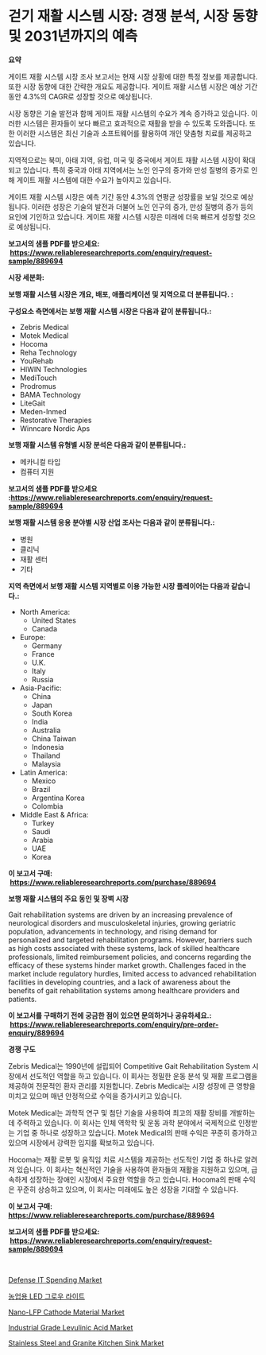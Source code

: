 <p><h1>걷기 재활 시스템 시장: 경쟁 분석, 시장 동향 및 2031년까지의 예측</h1></p><p><strong>요약</strong></p>
<p><p>게이트 재활 시스템 시장 조사 보고서는 현재 시장 상황에 대한 특정 정보를 제공합니다. 또한 시장 동향에 대한 간략한 개요도 제공합니다. 게이트 재활 시스템 시장은 예상 기간 동안 4.3%의 CAGR로 성장할 것으로 예상됩니다. </p><p>시장 동향은 기술 발전과 함께 게이트 재활 시스템의 수요가 계속 증가하고 있습니다. 이러한 시스템은 환자들이 보다 빠르고 효과적으로 재활을 받을 수 있도록 도와줍니다. 또한 이러한 시스템은 최신 기술과 소프트웨어를 활용하여 개인 맞춤형 치료를 제공하고 있습니다.</p><p>지역적으로는 북미, 아태 지역, 유럽, 미국 및 중국에서 게이트 재활 시스템 시장이 확대되고 있습니다. 특히 중국과 아태 지역에서는 노인 인구의 증가와 만성 질병의 증가로 인해 게이트 재활 시스템에 대한 수요가 높아지고 있습니다.</p><p>게이트 재활 시스템 시장은 예측 기간 동안 4.3%의 연평균 성장률을 보일 것으로 예상됩니다. 이러한 성장은 기술의 발전과 더불어 노인 인구의 증가, 만성 질병의 증가 등의 요인에 기인하고 있습니다. 게이트 재활 시스템 시장은 미래에 더욱 빠르게 성장할 것으로 예상됩니다.</p></p>
<p><strong>보고서의 샘플 PDF를 받으세요: &nbsp;<a href="https://www.reliableresearchreports.com/enquiry/request-sample/889694">https://www.reliableresearchreports.com/enquiry/request-sample/889694</a></strong></p>
<p><strong>시장 세분화:</strong></p>
<p><strong> 보행 재활 시스템 시장은 개요, 배포, 애플리케이션 및 지역으로 더 분류됩니다. :</strong></p>
<p><strong>구성요소 측면에서는 보행 재활 시스템 시장은 다음과 같이 분류됩니다.:</strong></p>
<p><ul><li>Zebris Medical</li><li>Motek Medical</li><li>Hocoma</li><li>Reha Technology</li><li>YouRehab</li><li>HIWIN Technologies</li><li>MediTouch</li><li>Prodromus</li><li>BAMA Technology</li><li>LiteGait</li><li>Meden-Inmed</li><li>Restorative Therapies</li><li>Winncare Nordic Aps</li></ul></p>
<p><strong> 보행 재활 시스템 유형별 시장 분석은 다음과 같이 분류됩니다.:</strong></p>
<p><ul><li>메카니컬 타입</li><li>컴퓨터 지원</li></ul></p>
<p><strong>보고서의 샘플 PDF를 받으세요 :<a href="https://www.reliableresearchreports.com/enquiry/request-sample/889694">https://www.reliableresearchreports.com/enquiry/request-sample/889694</a></strong></p>
<p><strong> 보행 재활 시스템 응용 분야별 시장 산업 조사는 다음과 같이 분류됩니다.:</strong></p>
<p><ul><li>병원</li><li>클리닉</li><li>재활 센터</li><li>기타</li></ul></p>
<p><strong>지역 측면에서 보행 재활 시스템 지역별로 이용 가능한 시장 플레이어는 다음과 같습니다.:</strong></p>
<p><ul>
    <li>
        North America:
        <ul>
            <li>United States</li>
            <li>Canada</li>
        </ul>
    </li>
    <li>
        Europe:
        <ul>
            <li>Germany</li>
            <li>France</li>
            <li>U.K.</li>
            <li>Italy</li>
            <li>Russia</li>
        </ul>
    </li>
    <li>
        Asia-Pacific:
        <ul>
            <li>China</li>
            <li>Japan</li>
            <li>South Korea</li>
            <li>India</li>
            <li>Australia</li>
            <li>China Taiwan</li>
            <li>Indonesia</li>
            <li>Thailand</li>
            <li>Malaysia</li>
        </ul>
    </li>
    <li>
        Latin America:
        <ul>
            <li>Mexico</li>
            <li>Brazil</li>
            <li>Argentina Korea</li>
            <li>Colombia</li>
        </ul>
    </li>
    <li>
        Middle East & Africa:
        <ul>
            <li>Turkey</li>
            <li>Saudi</li>
            <li>Arabia</li>
            <li>UAE</li>
            <li>Korea</li>
        </ul>
    </li>
    </ul></p>
<p><strong>이 보고서 구매: &nbsp;<a href="https://www.reliableresearchreports.com/purchase/889694">https://www.reliableresearchreports.com/purchase/889694</a></strong></p>
<p><strong>보행 재활 시스템의 주요 동인 및 장벽 시장</strong></p>
<p><p>Gait rehabilitation systems are driven by an increasing prevalence of neurological disorders and musculoskeletal injuries, growing geriatric population, advancements in technology, and rising demand for personalized and targeted rehabilitation programs. However, barriers such as high costs associated with these systems, lack of skilled healthcare professionals, limited reimbursement policies, and concerns regarding the efficacy of these systems hinder market growth. Challenges faced in the market include regulatory hurdles, limited access to advanced rehabilitation facilities in developing countries, and a lack of awareness about the benefits of gait rehabilitation systems among healthcare providers and patients.</p></p>
<p><strong>이 보고서를 구매하기 전에 궁금한 점이 있으면 문의하거나 공유하세요.: &nbsp;<a href="https://www.reliableresearchreports.com/enquiry/pre-order-enquiry/889694">https://www.reliableresearchreports.com/enquiry/pre-order-enquiry/889694</a></strong></p>
<p><strong>경쟁 구도</strong></p>
<p><p>Zebris Medical는 1990년에 설립되어 Competitive Gait Rehabilitation System 시장에서 선도적인 역할을 하고 있습니다. 이 회사는 정밀한 운동 분석 및 재활 프로그램을 제공하여 전문적인 환자 관리를 지원합니다. Zebris Medical는 시장 성장에 큰 영향을 미치고 있으며 매년 안정적으로 수익을 증가시키고 있습니다.</p><p>Motek Medical는 과학적 연구 및 첨단 기술을 사용하여 최고의 재활 장비를 개발하는 데 주력하고 있습니다. 이 회사는 인체 역학학 및 운동 과학 분야에서 국제적으로 인정받는 기업 중 하나로 성장하고 있습니다. Motek Medical의 판매 수익은 꾸준히 증가하고 있으며 시장에서 강력한 입지를 확보하고 있습니다.</p><p>Hocoma는 재활 로봇 및 움직임 치료 시스템을 제공하는 선도적인 기업 중 하나로 알려져 있습니다. 이 회사는 혁신적인 기술을 사용하여 환자들의 재활을 지원하고 있으며, 급속하게 성장하는 장애인 시장에서 주요한 역할을 하고 있습니다. Hocoma의 판매 수익은 꾸준히 상승하고 있으며, 이 회사는 미래에도 높은 성장을 기대할 수 있습니다.</p></p>
<p><strong>이 보고서 구매: &nbsp; <a href="https://www.reliableresearchreports.com/purchase/889694">https://www.reliableresearchreports.com/purchase/889694</a></strong></p>
<p><strong>보고서의 샘플 PDF를 받으세요: &nbsp;<a href="https://www.reliableresearchreports.com/enquiry/request-sample/889694">https://www.reliableresearchreports.com/enquiry/request-sample/889694</a></strong><strong></strong></p>
<p>&nbsp;</p>
<p><p><a href="https://view.publitas.com/reportprime-1/defense-it-spending-market-size-focuses-on-market-dynamics-in-depth-analysis-and-future-projections-of-its-market-forecasted-for-period-from-2024-to-2031/">Defense IT Spending Market</a></p><p><a href="https://github.com/nuekbpymrrz5/Market-Research-Report-List-1/blob/main/20114012052.md">농업용 LED 그로우 라이트</a></p><p><a href="https://github.com/yoshih12/Market-Research-Report-List-2/blob/main/nano-lfp-cathode-material-market.md">Nano-LFP Cathode Material Market</a></p><p><a href="https://github.com/castoriffic/Market-Research-Report-List-3/blob/main/industrial-grade-levulinic-acid-market.md">Industrial Grade Levulinic Acid Market</a></p><p><a href="https://automatic-knee-4c7.notion.site/Stainless-Steel-and-Granite-Kitchen-Sink-Market-Research-Report-Provides-thorough-Industry-Overview--18cd1c00156540439063a6d39662c23b">Stainless Steel and Granite Kitchen Sink Market</a></p></p>